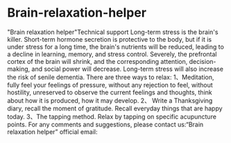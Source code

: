 # Brain-relaxation-helper
"Brain relaxation helper"Technical support
Long-term stress is the brain's killer.
Short-term hormone secretion is protective to the body, but if it is under stress for a long time, the brain's nutrients will be reduced, leading to a decline in learning, memory, and stress control. Severely, the prefrontal cortex of the brain will shrink, and the corresponding attention, decision-making, and social power will decrease. Long-term stress will also increase the risk of senile dementia.
There are three ways to relax:
1、Meditation, fully feel your feelings of pressure, without any rejection to feel, without hostility, unreserved to observe the current feelings and thoughts, think about how it is produced, how it may develop.
2、 Write a Thanksgiving diary, recall the moment of gratitude. Recall everyday things that are happy today.
3、The tapping method. Relax by tapping on specific acupuncture points.
For any comments and suggestions, please contact us:“Brain relaxation helper” official email:
